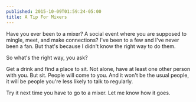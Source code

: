 ```yaml
---
published: 2015-10-09T01:59:24-05:00
title: A Tip For Mixers
---
```

Have you ever been to a mixer? A social event where you are supposed to mingle, meet, and make connections? I've been to a few and I've never been a fan. But that's because I didn't know the right way to do them.

So what's the right way, you ask?

Get a drink and find a place to sit. Not alone, have at least one other person with you. But sit. People will come to you. And it won't be the usual people, it will be people you're less likely to talk to regularly.

Try it next time you have to go to a mixer. Let me know how it goes.